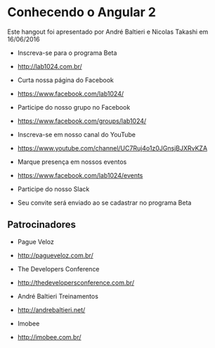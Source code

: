 # Conhecendo o Angular 2


Este hangout foi apresentado por André Baltieri e Nicolas Takashi em 16/06/2016


* Inscreva-se para o programa Beta
 * http://lab1024.com.br/

* Curta nossa página do Facebook
 * https://www.facebook.com/lab1024/

* Participe do nosso grupo no Facebook
 * https://www.facebook.com/groups/lab1024/

* Inscreva-se em nosso canal do YouTube
 * https://www.youtube.com/channel/UC7Ruj4o1z0JGnsjBJXRvKZA

* Marque presença em nossos eventos
 * https://www.facebook.com/lab1024/events

* Participe do nosso Slack
 * Seu convite será enviado ao se cadastrar no programa Beta

## Patrocinadores

* Pague Veloz
 * http://pagueveloz.com.br/

* The Developers Conference
 * http://thedevelopersconference.com.br/

* André Baltieri Treinamentos
 * http://andrebaltieri.net/

* Imobee
 * http://imobee.com.br/
